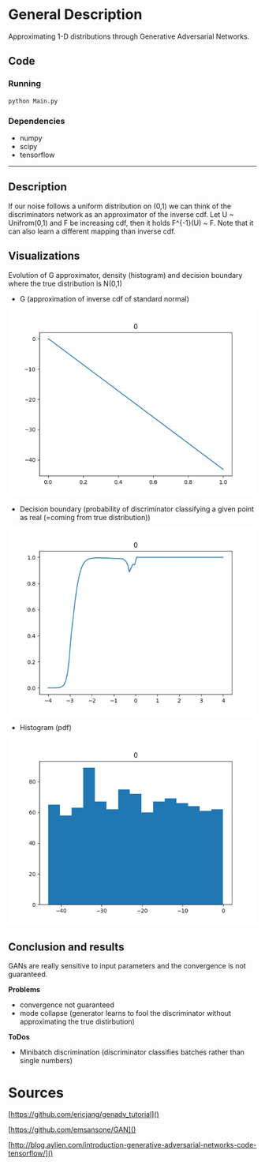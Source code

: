 # General Description
Approximating 1-D distributions through Generative Adversarial Networks.


## Code

### Running
```
python Main.py
```

### Dependencies
*  numpy
*  scipy
*  tensorflow
---
## Description
If our noise follows a uniform distribution on (0,1) we can think of the discriminators
network as an approximator of the inverse cdf.
Let U ~ Unifrom(0,1) and F be increasing cdf, then it holds F^{-1}(U) ~ F. Note that it can also learn a different
mapping than inverse cdf.


## Visualizations
Evolution of G approximator, density (histogram) and decision boundary where the true distribution is N(0,1)
* G (approximation of inverse cdf of standard normal)

![alt text](https://github.com/jankrepl/GAN-1D-distribution-fitting/blob/master/pics/G.gif "G")

* Decision boundary (probability of discriminator classifying a given point as real (=coming from true distribution))

![alt text](https://github.com/jankrepl/GAN-1D-distribution-fitting/blob/master/pics/db.gif "Decision Boundary")

* Histogram (pdf)

![alt text](https://github.com/jankrepl/GAN-1D-distribution-fitting/blob/master/pics/hist.gif "Evolution of G")

## Conclusion and results
GANs are really sensitive to input parameters and the convergence is not
guaranteed.

**Problems**
* convergence not guaranteed
* mode collapse (generator learns to fool the discriminator without approximating the true distirbution)

**ToDos**
* Minibatch discrimination (discriminator classifies batches rather than single numbers)


# Sources

[https://github.com/ericjang/genadv_tutorial]()

[https://github.com/emsansone/GAN]()

[http://blog.aylien.com/introduction-generative-adversarial-networks-code-tensorflow/]()
